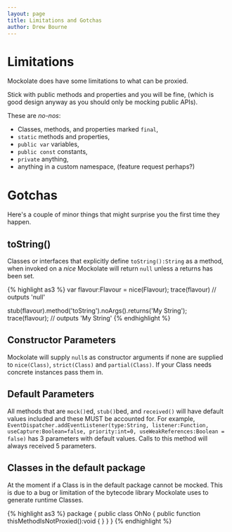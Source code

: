 ```yaml
---
layout: page
title: Limitations and Gotchas
author: Drew Bourne
---
```


# Limitations

Mockolate does have some limitations to what can be proxied. 

Stick with public methods and properties and you will be fine, (which is good design anyway as you should only be mocking public APIs). 

These are _no-nos_:

- Classes, methods, and properties marked `final`,
- `static` methods and properties,
- `public var` variables,
- `public const` constants,
- `private` anything,
- anything in a custom namespace, (feature request perhaps?)

# Gotchas

Here's a couple of minor things that might surprise you the first time they happen.

## toString()

Classes or interfaces that explicitly define `toString():String` as a method, when invoked on a _nice_ Mockolate will return `null` unless a returns has been set.

{% highlight as3 %}
var flavour:Flavour = nice(Flavour);
trace(flavour) 
// outputs 'null'

stub(flavour).method('toString').noArgs().returns('My String');
trace(flavour);
// outputs 'My String'
{% endhighlight %}

## Constructor Parameters

Mockolate will supply `null`s as constructor arguments if none are supplied to `nice(Class)`, `strict(Class)` and `partial(Class)`. If your Class needs concrete instances pass them in.

## Default Parameters

All methods that are `mock()`ed, `stub()`bed, and `received()` will have default values included and these MUST be accounted for. For example, `EventDispatcher.addEventListener(type:String, listener:Function, useCapture:Boolean=false, priority:int=0, useWeakReferences:Boolean = false)` has 3 parameters with default values. Calls to this method will always received 5 parameters.

## Classes in the default package 

At the moment if a Class is in the default package cannot be mocked. This is due to a bug or limitation of the bytecode library Mockolate uses to generate runtime Classes. 

{% highlight as3 %}
package 
{
    public class OhNo 
    {
        public function thisMethodIsNotProxied():void 
        {
        }
    }
}
{% endhighlight %}







